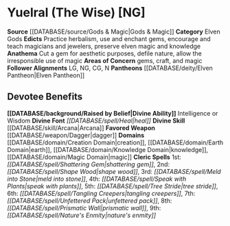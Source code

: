 ﻿---
ability:
- Intelligence
- Wisdom
ability_boost:
- Intelligence
- Wisdom
alignment: NG
deity:
- '[[DATABASE/deity/Yuelral|Yuelral]]'
- '[[DATABASE/deity/Elven Pantheon|ElvenPantheon]]'
deity_category: Elven Gods
divine_font: Heal
domain:
- '[[DATABASE/domain/Creation Domain|Creation]]'
- '[[DATABASE/domain/Earth Domain|Earth]]'
- '[[DATABASE/domain/Knowledge Domain|Knowledge]]'
- '[[DATABASE/domain/Magic Domain|Magic]]'
favored_weapon: '[[DATABASE/weapon/Dagger|Dagger]]'
follower_alignment:
- LG
- NG
- N
- CG
id: '111'
name: Yuelral
rarity: Common
rus_type_level: null
skill:
- '[[DATABASE/skill/Arcana|Arcana]]'
source: '[[DATABASE/source/Gods & Magic|Gods & Magic]]'
trait: null
type: Deity

---
# Yuelral (The Wise) [NG]

**Source** [[DATABASE/source/Gods & Magic|Gods & Magic]] 
**Category** Elven Gods
**Edicts** Practice herbalism, use and enchant gems, encourage and teach magicians and jewelers, preserve elven magic and knowledge
**Anathema** Cut a gem for aesthetic purposes, defile nature, allow the irresponsible use of magic
**Areas of Concern** gems, craft, and magic
**Follower Alignments** LG, NG, CG, N
**Pantheons** [[DATABASE/deity/Elven Pantheon|Elven Pantheon]]

## Devotee Benefits

**[[DATABASE/background/Raised by Belief|Divine Ability]]** Intelligence or Wisdom
**Divine Font** _[[DATABASE/spell/Heal|heal]]_
**Divine Skill** [[DATABASE/skill/Arcana|Arcana]]
**Favored Weapon** [[DATABASE/weapon/Dagger|dagger]]
**Domains** [[DATABASE/domain/Creation Domain|creation]], [[DATABASE/domain/Earth Domain|earth]], [[DATABASE/domain/Knowledge Domain|knowledge]], [[DATABASE/domain/Magic Domain|magic]]
**Cleric Spells** 1st: _[[DATABASE/spell/Shattering Gem|shattering gem]]_, 2nd: _[[DATABASE/spell/Shape Wood|shape wood]]_, 3rd: _[[DATABASE/spell/Meld into Stone|meld into stone]]_, 4th: _[[DATABASE/spell/Speak with Plants|speak with plants]]_, 5th: _[[DATABASE/spell/Tree Stride|tree stride]]_, 6th: _[[DATABASE/spell/Tangling Creepers|tangling creepers]]_, 7th: _[[DATABASE/spell/Unfettered Pack|unfettered pack]]_, 8th: _[[DATABASE/spell/Prismatic Wall|prismatic wall]]_, 9th: _[[DATABASE/spell/Nature's Enmity|nature's enmity]]_